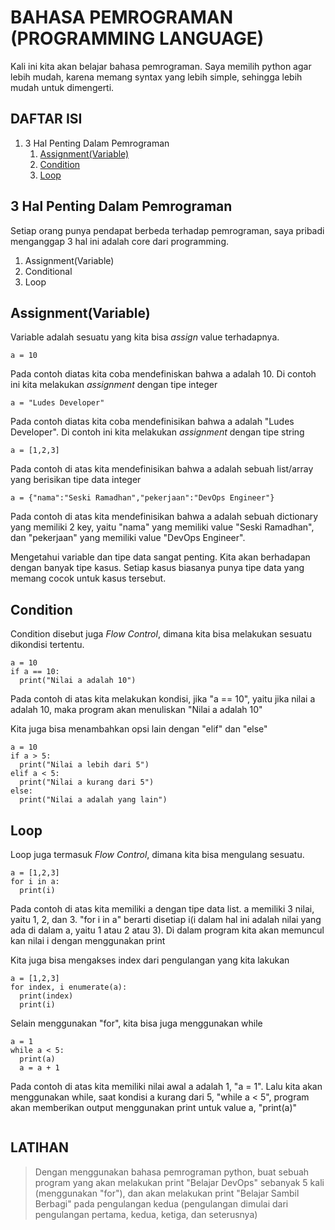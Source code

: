 # BAHASA PEMROGRAMAN (PROGRAMMING LANGUAGE)
Kali ini kita akan belajar bahasa pemrograman. Saya memilih python agar lebih mudah, karena memang syntax yang lebih simple, sehingga
lebih mudah untuk dimengerti. 

## **DAFTAR ISI**
1. 3 Hal Penting Dalam Pemrograman
    1. [Assignment(Variable)](#assignmentvariable)
    2. [Condition](#condition)
    3. [Loop](#loop)

## **3 Hal Penting Dalam Pemrograman**
Setiap orang punya pendapat berbeda terhadap pemrograman, saya pribadi menganggap 3 hal ini adalah core dari programming.
1. Assignment(Variable)
2. Conditional
3. Loop


## **Assignment(Variable)**
Variable adalah sesuatu yang kita bisa *assign* value terhadapnya.
```
a = 10
```
Pada contoh diatas kita coba mendefiniskan bahwa a adalah 10. Di contoh ini kita melakukan *assignment* dengan tipe integer
```
a = "Ludes Developer"
```
Pada contoh diatas kita coba mendefinisikan bahwa a adalah "Ludes Developer". Di contoh ini kita melakukan *assignment* dengan tipe string
```
a = [1,2,3]
```
Pada contoh di atas kita mendefinisikan bahwa a adalah sebuah list/array yang berisikan tipe data integer
```
a = {"nama":"Seski Ramadhan","pekerjaan":"DevOps Engineer"}
```
Pada contoh di atas kita mendefinisikan bahwa a adalah sebuah dictionary yang memiliki 2 key, yaitu "nama" yang memiliki value "Seski Ramadhan",
dan "pekerjaan" yang memiliki value "DevOps Engineer".

Mengetahui variable dan tipe data sangat penting. Kita akan berhadapan dengan banyak tipe kasus. Setiap kasus biasanya punya tipe data yang
memang cocok untuk kasus tersebut.

## **Condition**
Condition disebut juga *Flow Control*, dimana kita bisa melakukan sesuatu dikondisi tertentu.
```
a = 10
if a == 10:
  print("Nilai a adalah 10")
```
Pada contoh di atas kita melakukan kondisi, jika "a == 10", yaitu jika nilai a adalah 10, maka program akan menuliskan "Nilai a adalah 10"

Kita juga bisa menambahkan opsi lain dengan "elif" dan "else"
```
a = 10
if a > 5:
  print("Nilai a lebih dari 5")
elif a < 5:
  print("Nilai a kurang dari 5")
else:
  print("Nilai a adalah yang lain")
```

## **Loop**
Loop juga termasuk *Flow Control*, dimana kita bisa mengulang sesuatu.
```
a = [1,2,3]
for i in a:
  print(i)
```
Pada contoh di atas kita memiliki a dengan tipe data list. a memiliki 3 nilai, yaitu 1, 2, dan 3. "for i in a" berarti disetiap
i(i dalam hal ini adalah nilai yang ada di dalam a, yaitu 1 atau 2 atau 3). Di dalam program kita akan memuncul kan nilai i dengan
menggunakan print

Kita juga bisa mengakses index dari pengulangan yang kita lakukan
```
a = [1,2,3]
for index, i enumerate(a):
  print(index)
  print(i)
```

Selain menggunakan "for", kita bisa juga menggunakan while
```
a = 1
while a < 5:
  print(a)
  a = a + 1
```
Pada contoh di atas kita memiliki nilai awal a adalah 1, "a = 1". Lalu kita akan menggunakan while, saat kondisi a kurang dari 5, "while a < 5",
program akan memberikan output menggunakan print untuk value a, "print(a)"

```

```

## **LATIHAN**
> Dengan menggunakan bahasa pemrograman python, buat sebuah program yang akan melakukan print "Belajar DevOps" sebanyak 5 kali
(menggunakan "for"), dan akan melakukan print "Belajar Sambil Berbagi" pada pengulangan kedua (pengulangan dimulai dari pengulangan pertama,
kedua, ketiga, dan seterusnya) 
